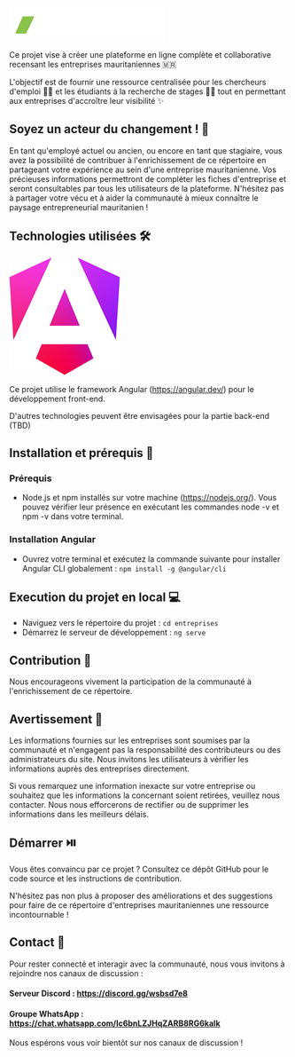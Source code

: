 <img src="src/assets/logo-full.png" alt="Répertoire d'Entreprises Mauritaniennes">

Ce projet vise à créer une plateforme en ligne complète et collaborative recensant les entreprises mauritaniennes 🇲🇷

L'objectif est de fournir une ressource centralisée pour les chercheurs d'emploi 👨‍💼 et les étudiants à la recherche de stages 👩‍🎓 tout en permettant aux entreprises d'accroître leur visibilité ✨

## Soyez un acteur du changement ! 💌

En tant qu'employé actuel ou ancien, ou encore en tant que stagiaire, vous avez la possibilité de contribuer à l'enrichissement de ce répertoire en partageant votre expérience au sein d'une entreprise mauritanienne. Vos précieuses informations permettront de compléter les fiches d'entreprise et seront consultables par tous les utilisateurs de la plateforme. N'hésitez pas à partager votre vécu et à aider la communauté à mieux connaître le paysage entrepreneurial mauritanien !
## Technologies utilisées 🛠️
<img src="src/assets/angular-logo.png" alt="Angular logo">

Ce projet utilise le framework Angular (https://angular.dev/) pour le développement front-end.

D'autres technologies peuvent être envisagées pour la partie back-end (TBD)


## Installation et prérequis 🧰

### Prérequis

* Node.js et npm installés sur votre machine (https://nodejs.org/). Vous pouvez vérifier leur présence en exécutant les commandes node -v et npm -v dans votre terminal.

### Installation Angular
* Ouvrez votre terminal et exécutez la commande suivante pour installer Angular CLI globalement :
`npm install -g @angular/cli`

## Execution du projet en local 💻

* Naviguez vers le répertoire du projet : `cd entreprises`
* Démarrez le serveur de développement : `ng serve`


## Contribution 🙌
Nous encourageons vivement la participation de la communauté à l'enrichissement de ce répertoire.

## Avertissement 📢

Les informations fournies sur les entreprises sont soumises par la communauté et n'engagent pas la responsabilité des contributeurs ou des administrateurs du site. Nous invitons les utilisateurs à vérifier les informations auprès des entreprises directement.

Si vous remarquez une information inexacte sur votre entreprise ou souhaitez que les informations la concernant soient retirées, veuillez nous contacter. Nous nous efforcerons de rectifier ou de supprimer les informations dans les meilleurs délais.

## Démarrer ⏯️

Vous êtes convaincu par ce projet ? Consultez ce dépôt GitHub pour le code source et les instructions de contribution.

N'hésitez pas non plus à proposer des améliorations et des suggestions pour faire de ce répertoire d'entreprises mauritaniennes une ressource incontournable !


## Contact 📲

Pour rester connecté et interagir avec la communauté, nous vous invitons à rejoindre nos canaux de discussion :

#### Serveur Discord : https://discord.gg/wsbsd7e8
#### Groupe WhatsApp : https://chat.whatsapp.com/Ic6bnLZJHqZARB8RG6kalk

Nous espérons vous voir bientôt sur nos canaux de discussion !

